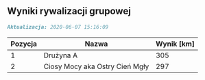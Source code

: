 ## Wyniki rywalizacji grupowej

```markdown
Aktualizacja: 2020-06-07 15:16:09
```

Pozycja | Nazwa | Wynik [km] |
------------ | -------------  | -------------
 1 |Drużyna A | 305 
 2 |Ciosy Mocy aka Ostry Cień Mgły | 297